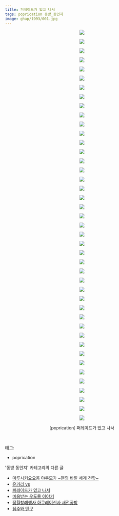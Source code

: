 ```yaml
---
title: 퍼레이드가 있고 나서
tags: poprication 동방_동인지
image: ghap/1993/001.jpg
---
```

<div class="article">
<p style="text-align: center; clear: none; float: none;"><img src="{{ site.nasurl }}/ghap/1993/001.jpg"/></p>
<p style="text-align: center; clear: none; float: none;"><img src="{{ site.nasurl }}/ghap/1993/002.jpg"/></p>
<p style="text-align: center; clear: none; float: none;"><img src="{{ site.nasurl }}/ghap/1993/003.jpg"/></p>
<p style="text-align: center; clear: none; float: none;"><img src="{{ site.nasurl }}/ghap/1993/004.jpg"/></p>
<p style="text-align: center; clear: none; float: none;"><img src="{{ site.nasurl }}/ghap/1993/005.jpg"/></p>
<p style="text-align: center; clear: none; float: none;"><img src="{{ site.nasurl }}/ghap/1993/006.jpg"/></p>
<p style="text-align: center; clear: none; float: none;"><img src="{{ site.nasurl }}/ghap/1993/007.jpg"/></p>
<p style="text-align: center; clear: none; float: none;"><img src="{{ site.nasurl }}/ghap/1993/008.jpg"/></p>
<p style="text-align: center; clear: none; float: none;"><img src="{{ site.nasurl }}/ghap/1993/009.jpg"/></p>
<p style="text-align: center; clear: none; float: none;"><img src="{{ site.nasurl }}/ghap/1993/010.jpg"/></p>
<p style="text-align: center; clear: none; float: none;"><img src="{{ site.nasurl }}/ghap/1993/011.jpg"/></p>
<p style="text-align: center; clear: none; float: none;"><img src="{{ site.nasurl }}/ghap/1993/012.jpg"/></p>
<p style="text-align: center; clear: none; float: none;"><img src="{{ site.nasurl }}/ghap/1993/013.jpg"/></p>
<p style="text-align: center; clear: none; float: none;"><img src="{{ site.nasurl }}/ghap/1993/014.jpg"/></p>
<p style="text-align: center; clear: none; float: none;"><img src="{{ site.nasurl }}/ghap/1993/015.jpg"/></p>
<p style="text-align: center; clear: none; float: none;"><img src="{{ site.nasurl }}/ghap/1993/016.jpg"/></p>
<p style="text-align: center; clear: none; float: none;"><img src="{{ site.nasurl }}/ghap/1993/017.jpg"/></p>
<p style="text-align: center; clear: none; float: none;"><img src="{{ site.nasurl }}/ghap/1993/018.jpg"/></p>
<p style="text-align: center; clear: none; float: none;"><img src="{{ site.nasurl }}/ghap/1993/019.jpg"/></p>
<p style="text-align: center; clear: none; float: none;"><img src="{{ site.nasurl }}/ghap/1993/020.jpg"/></p>
<p style="text-align: center; clear: none; float: none;"><img src="{{ site.nasurl }}/ghap/1993/021.jpg"/></p>
<p style="text-align: center; clear: none; float: none;"><img src="{{ site.nasurl }}/ghap/1993/022.jpg"/></p>
<p style="text-align: center; clear: none; float: none;"><img src="{{ site.nasurl }}/ghap/1993/023.jpg"/></p>
<p style="text-align: center; clear: none; float: none;"><img src="{{ site.nasurl }}/ghap/1993/024.jpg"/></p>
<p style="text-align: center; clear: none; float: none;"><img src="{{ site.nasurl }}/ghap/1993/025.jpg"/></p>
<p style="text-align: center; clear: none; float: none;"><img src="{{ site.nasurl }}/ghap/1993/026.jpg"/></p>
<p style="text-align: center; clear: none; float: none;"><img src="{{ site.nasurl }}/ghap/1993/027.jpg"/></p>
<p style="text-align: center; clear: none; float: none;"><img src="{{ site.nasurl }}/ghap/1993/028.jpg"/></p>
<p style="text-align: center; clear: none; float: none;"><img src="{{ site.nasurl }}/ghap/1993/029.jpg"/></p>
<p style="text-align: center; clear: none; float: none;"><img src="{{ site.nasurl }}/ghap/1993/030.jpg"/></p>
<p style="text-align: center; clear: none; float: none;"><img src="{{ site.nasurl }}/ghap/1993/031.jpg"/></p>
<p style="text-align: center; clear: none; float: none;"><img src="{{ site.nasurl }}/ghap/1993/032.jpg"/></p>
<p style="text-align: center; clear: none; float: none;"><img src="{{ site.nasurl }}/ghap/1993/033.jpg"/></p>
<p style="text-align: center; clear: none; float: none;"><img src="{{ site.nasurl }}/ghap/1993/034.jpg"/></p>
<p style="text-align: center; clear: none; float: none;"><img src="{{ site.nasurl }}/ghap/1993/035.jpg"/></p>
<p style="text-align: center; clear: none; float: none;"><img src="{{ site.nasurl }}/ghap/1993/036.jpg"/></p>
<p style="text-align: center; clear: none; float: none;"><img src="{{ site.nasurl }}/ghap/1993/037.jpg"/></p>
<p style="text-align: center; clear: none; float: none;"><img src="{{ site.nasurl }}/ghap/1993/038.jpg"/></p>
<p style="text-align: center; clear: none; float: none;"><img src="{{ site.nasurl }}/ghap/1993/039.jpg"/></p>
<p style="text-align: center; clear: none; float: none;"><img src="{{ site.nasurl }}/ghap/1993/040.jpg"/></p>
<p style="text-align: center; clear: none; float: none;"><img src="{{ site.nasurl }}/ghap/1993/041.jpg"/></p>
<p style="text-align: center; clear: none; float: none;"><img src="{{ site.nasurl }}/ghap/1993/042.jpg"/></p>
<p style="text-align: center; clear: none; float: none;"><img src="{{ site.nasurl }}/ghap/1993/043.jpg"/></p>
<p style="text-align: center; clear: none; float: none;">[poprication] 퍼레이드가 있고 나서</p>
<p><br/></p>
</div><div class="tagTrail">
<p>태그: </p>
<ul>
<li>poprication</li>
</ul>
</div><div class="another">
<p>'동방 동인지' 카테고리의 다른 글</p>
<ul>
<li><a href="/2016-09-04-ghap_1995">마루시키요요몽 야쿠모가 ~첸의 바깥 세계 견학~</a></li>
<li><a href="/2016-09-04-ghap_1994">유카리 vs</a></li>
<li><a href="/2016-09-04-ghap_1993">퍼레이드가 있고 나서</a></li>
<li><a href="/2016-09-04-ghap_1991">미움받는 우도묭 이야기</a></li>
<li><a href="/2016-09-04-ghap_1990">정월항례행사 하쿠레이신사 새전공방</a></li>
<li><a href="/2016-09-04-ghap_1989">점주와 텐구</a></li>
</ul>
</div><div class="cb_module cb_fluid">
<div class="cb_wrt cb_profile">
</div><!-- commentList close -->
</div>